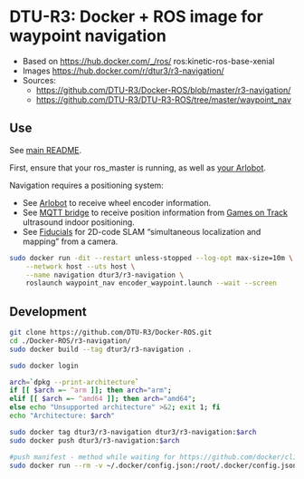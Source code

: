 # DTU-R3: Docker + ROS image for waypoint navigation
* Based on https://hub.docker.com/_/ros/ ros:kinetic-ros-base-xenial
* Images https://hub.docker.com/r/dtur3/r3-navigation/
* Sources:
	* https://github.com/DTU-R3/Docker-ROS/blob/master/r3-navigation/
	* https://github.com/DTU-R3/DTU-R3-ROS/tree/master/waypoint_nav

## Use
See [main README](../README.md).

First, ensure that your ros_master is running, as well as [your Arlobot](../r3-arlobot/).

Navigation requires a positioning system:
* See [Arlobot](../r3-arlobot/) to receive wheel encoder information.
* See [MQTT bridge](../r3-mqtt-bridge/) to receive position information from [Games on Track](http://www.gamesontrack.com/) ultrasound indoor positioning.
* See [Fiducials](../r3-fiducials/) for 2D-code SLAM “simultaneous localization and mapping” from a camera.

```sh
sudo docker run -dit --restart unless-stopped --log-opt max-size=10m \
	--network host --uts host \
	--name navigation dtur3/r3-navigation \
	roslaunch waypoint_nav encoder_waypoint.launch --wait --screen
```

## Development

```bash
git clone https://github.com/DTU-R3/Docker-ROS.git
cd ./Docker-ROS/r3-navigation/
sudo docker build --tag dtur3/r3-navigation .

sudo docker login

arch=`dpkg --print-architecture`
if [[ $arch =~ ^arm ]]; then arch="arm";
elif [[ $arch =~ ^amd64 ]]; then arch="amd64";
else echo "Unsupported architecture" >&2; exit 1; fi
echo "Architecture: $arch"

sudo docker tag dtur3/r3-navigation dtur3/r3-navigation:$arch
sudo docker push dtur3/r3-navigation:$arch

#push manifest - method while waiting for https://github.com/docker/cli/pull/138
sudo docker run --rm -v ~/.docker/config.json:/root/.docker/config.json -v $(pwd):/host weshigbee/manifest-tool push from-spec /host/manifest.yaml
```
